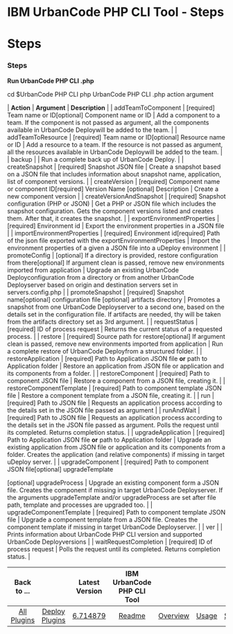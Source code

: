 
IBM UrbanCode PHP CLI Tool - Steps
==================================

# Steps



### Steps




 


**Run UrbanCode PHP CLI .php**


cd $UrbanCode PHP CLI php UrbanCode PHP CLI .php action argument








 | **Action** | **Argument** | **Description** |
| addTeamToComponent | [required] Team name or ID[optional] 
Component name or ID | Add a component to a team. If the component is not passed as argument, all the components 
available in UrbanCode Deploywill be added to the team. |
| addTeamToResource | [required] Team name or ID[optional] 
Resource name or ID | Add a resource to a team. If the resource is not passed as argument, all the resources available 
in UrbanCode Deploywill be added to the team. |
| backup |  | Run a complete back up of UrbanCode Deploy. |
| 
createSnapshot | [required] Snapshot JSON file | Create a snapshot based on a JSON file that includes information about 
snapshot name, application, list of component versions. |
| createVersion | [required] Component name or component 
ID[required] Version Name
[optional] Description | Create a new component version |
| createVersionAndSnapshot | 
[required] Snapshot configuration (PHP or JSON) | Get a PHP or JSON file which includes the snapshot configuration. Gets
 the component versions listed and creates them. After that, it creates the snapshot. |
| exportEnvironmentProperties | 
[required] Environment id | Export the environment properties in a JSON file |
| importEnvironmentProperties | 
[required] Environment id[required] Path of the json file exported with the exportEnvironmentProperties | Import the 
environment properties of a given a JSON file into a uDeploy environment |
| promoteConfig | [optional] If a directory 
is provided, restore configuration from there[optional] If argument clean is passed, remove new environments imported 
from application | Upgrade an existing UrbanCode Deployconfiguration from a directory or from another UrbanCode 
Deployserver based on origin and destination servers set in servers.config.php |
| promoteSnapshot | [required] Snapshot
 name[optional] configuration file
[optional] artifacts directory | Promotes a snapshot from one UrbanCode Deployserver 
to a second one, based on the details set in the configuration file. If artifacts are needed, thy will be taken from the
 artifacts directory set as 3rd argument. |
| requestStatus | [required] ID of process request | Returns the current 
status of a requested process. |
| restore | [required] Source path for restore[optional] If argument clean is passed, 
remove new environments imported from application | Run a complete restore of UrbanCode Deployfrom a structured folder. 
|
| restoreApplication | [required] Path to Application JSON file **or** path to Application folder | Restore an 
application from JSON file or application and its components from a folder. |
| restoreComponent | [required] Path to 
component JSON file | Restore a component from a JSON file, creating it. |
| restoreComponentTemplate | [required] Path 
to component template JSON file | Restore a component template from a JSON file, creating it. |
| run | [required] Path 
to JSON file | Requests an application process according to the details set in the JSON file passed as argument |
| 
runAndWait | [required] Path to JSON file | Requests an application process according to the details set in the JSON 
file passed as argument. Polls the request until its completed. Returns completion status. |
| upgradeApplication | 
[required] Path to Application JSON file **or** path to Application folder | Upgrade an existing application from JSON 
file or application and its components from a folder. Creates the application (and relative components) if missing in 
target uDeploy server. |
| upgradeComponent | [required] Path to component JSON file[optional] upgradeTemplate

[optional] upgradeProcess | Upgrade an existing component form a JSON file. Creates the component if missing in target 
UrbanCode Deployserver. If the arguments upgradeTemplate and/or upgradeProcess are set after file path, template and 
processes are upgraded too. |
| upgradeComponentTemplate | [required] Path to component template JSON file | Upgrade a 
component template from a JSON file. Creates the component template if missing in target UrbanCode Deployserver. |
| ver
 |  | Prints information about UrbanCode PHP CLI version and supported UrbanCode Deployversions |
| 
waitRequestCompletion | [required] ID of process request | Polls the request until its completed. Returns completion 
status. |



|Back to ...||Latest Version|IBM UrbanCode PHP CLI Tool |||||
| :---: | :---: | :---: | :---: | :---: | :---: | :---: | :---: |
|[All Plugins](../../index.md)|[Deploy Plugins](../README.md)|[6.714879](https://raw.githubusercontent.com/UrbanCode/IBM-UCD-PLUGINS/main/files/PHPCLI/SubversionSourceConfig-6.714879.zip)|[Readme](README.md)|[Overview](overview.md)|[Usage](usage.md)|[Setup](setup.md)|[Downloads](downloads.md)|
